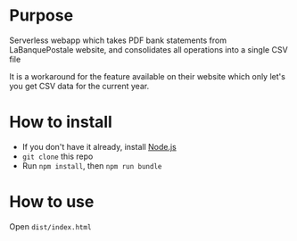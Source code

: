 # Purpose

Serverless webapp which takes PDF bank statements from LaBanquePostale website, and consolidates all operations into a single CSV file

It is a workaround for the feature available on their website which only let's you get CSV data for the current year.

# How to install

* If you don't have it already, install [Node.js](https://nodejs.org/en/)
* `git clone` this repo
* Run `npm install`, then `npm run bundle`

# How to use

Open `dist/index.html`
